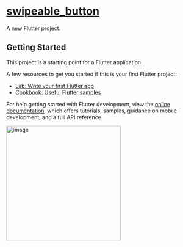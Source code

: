 # [swipeable_button](https://www.youtube.com/watch?v=Ku46hIiGstk&list=WL&index=1)

A new Flutter project.

## Getting Started

This project is a starting point for a Flutter application.

A few resources to get you started if this is your first Flutter project:

- [Lab: Write your first Flutter app](https://docs.flutter.dev/get-started/codelab)
- [Cookbook: Useful Flutter samples](https://docs.flutter.dev/cookbook)

For help getting started with Flutter development, view the
[online documentation](https://docs.flutter.dev/), which offers tutorials,
samples, guidance on mobile development, and a full API reference.

<img width="300" alt="image" src="https://github.com/YamamotoDesu/swipeable_button/assets/47273077/fad09ca0-62b4-41fc-a2e9-8e5173adb15a">
